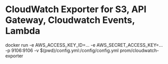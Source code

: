 CloudWatch Exporter for S3, API Gateway, Cloudwatch Events, Lambda
=====

docker run -e AWS_ACCESS_KEY_ID=... -e AWS_SECRET_ACCESS_KEY=... -p 9106:9106 -v $(pwd)/config.yml:/config/config.yml prom/cloudwatch-exporter
